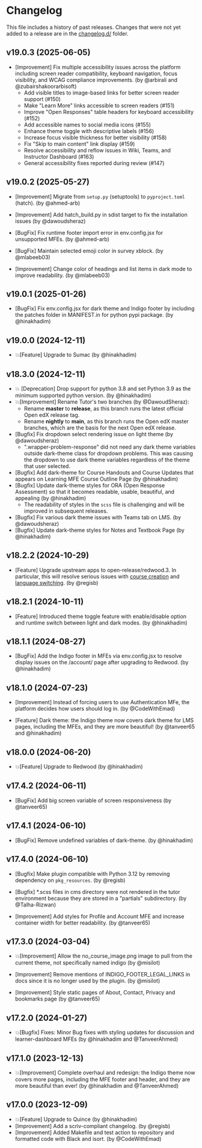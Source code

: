 # Changelog

This file includes a history of past releases. Changes that were not yet added to a release are in the [changelog.d/](./changelog.d) folder.

<!--
⚠️ DO NOT ADD YOUR CHANGES TO THIS FILE! (unless you want to modify existing changelog entries in this file)
Changelog entries are managed by scriv. After you have made some changes to this plugin, create a changelog entry with:

    scriv create

Edit and commit the newly-created file in changelog.d.

If you need to create a new release, create a separate commit just for that. It is important to respect these
instructions, because git commits are used to generate release notes:
  - Modify the version number in `__about__.py`.
  - Collect changelog entries with `scriv collect`
  - The title of the commit should be the same as the new version: "vX.Y.Z".
-->

<!-- scriv-insert-here -->

<a id='changelog-19.0.3'></a>
## v19.0.3 (2025-06-05)

- [Improvement] Fix multiple accessibility issues across the platform including screen reader compatibility, keyboard navigation, focus visibility, and WCAG compliance improvements. (by @arbirali and @zubairshakoorarbisoft)
  - Add visible titles to image-based links for better screen reader support (#150)
  - Make "Learn More" links accessible to screen readers (#151)
  - Improve "Open Responses" table headers for keyboard accessibility (#152)
  - Add accessible names to social media icons (#155)
  - Enhance theme toggle with descriptive labels (#156)
  - Increase focus visible thickness for better visibility (#158)
  - Fix "Skip to main content" link display (#159)
  - Resolve accessibility and reflow issues in Wiki, Teams, and Instructor Dashboard (#163)
  - General accessibility fixes reported during review (#147)

<a id='changelog-19.0.2'></a>
## v19.0.2 (2025-05-27)

- [Improvement] Migrate from `setup.py` (setuptools) to `pyproject.toml` (hatch). (by @ahmed-arb)

- [Improvement] Add hatch_build.py in sdist target to fix the installation issues (by @dawoudsheraz)

- [BugFix] Fix runtime footer import error in env.config.jsx for unsupported MFEs. (by @ahmed-arb)

 - [BugFix] Maintain selected emoji color in survey xblock. (by @mlabeeb03)

- [Improvement] Change color of headings and list items in dark mode to improve readability. (by @mlabeeb03)

<a id='changelog-19.0.1'></a>
## v19.0.1 (2025-01-26)

- [BugFix] Fix env.config.jsx for dark theme and Indigo footer by including the patches folder in MANIFEST.in for python pypi package. (by @hinakhadim)

<a id='changelog-19.0.0'></a>
## v19.0.0 (2024-12-11)

- 💥[Feature] Upgrade to Sumac (by @hinakhadim)

<a id='changelog-18.3.0'></a>
## v18.3.0 (2024-12-11)

- 💥 [Deprecation] Drop support for python 3.8 and set Python 3.9 as the minimum supported python version. (by @hinakhadim)
- 💥[Improvement] Rename Tutor's two branches (by @DawoudSheraz):
  * Rename **master** to **release**, as this branch runs the latest official Open edX release tag.
  * Rename **nightly** to **main**, as this branch runs the Open edX master branches, which are the basis for the next Open edX release.
- [Bugfix] Fix dropdown select rendering issue on light theme (by @dawoudsheraz)
    - ".wrapper-problem-response" did not need any dark theme variables outside dark-theme class for dropdown problems. This was causing the dropdown to use dark theme variables regardless of the theme that user selected.
- [Bugfix] Add dark-theme for Course Handouts and Course Updates that appears on Learning MFE Course Outline Page (by @hinakhadim)
- [Bugfix] Update dark-theme styles for ORA (Open Response Assessment) so that it becomes readable, usable, beautiful, and appealing (by @hinakhadim)
    - The readability of styles in the `scss` file is challenging and will be improved in subsequent releases.
- [Bugfix] Fix various dark theme issues with Teams tab on LMS. (by @dawoudsheraz)
- [Bugfix] Update dark-theme styles for Notes and Textbook Page (by @hinakhadim)

<a id='changelog-18.2.2'></a>
## v18.2.2 (2024-10-29)

- [Feature] Upgrade upstream apps to open-release/redwood.3. In particular, this will resolve serious issues with [course creation](https://github.com/openedx/frontend-app-authoring/issues/1199) and [language switching](https://github.com/openedx/frontend-app-account/issues/1052). (by @regisb)

<a id='changelog-18.2.1'></a>
## v18.2.1 (2024-10-11)

- [Feature] Introduced theme toggle feature with enable/disable option and runtime switch between light and dark modes. (by @hinakhadim)

<a id='changelog-18.1.1'></a>
## v18.1.1 (2024-08-27)

- [BugFix] Add the Indigo footer in MFEs via env.config.jsx to resolve display issues on the /account/ page after upgrading to Redwood. (by @hinakhadim)

<a id='changelog-18.1.0'></a>
## v18.1.0 (2024-07-23)

- [Improvement] Instead of forcing users to use Authentication MFe, the platform decides how users should log in. (by @CodeWithEmad)

- [Feature] Dark theme: the Indigo theme now covers dark theme for LMS pages, including the MFEs, and they are more beautiful!  (by @tanveer65 and @hinakhadim)

<a id='changelog-18.0.0'></a>
## v18.0.0 (2024-06-20)

- 💥[Feature] Upgrade to Redwood (by @hinakhadim)

<a id='changelog-17.4.2'></a>
## v17.4.2 (2024-06-11)

- [BugFix] Add big screen variable of screen responsiveness (by @tanveer65)

<a id='changelog-17.4.1'></a>
## v17.4.1 (2024-06-10)

- [BugFix] Remove undefined variables of dark-theme. (by @hinakhadim)

<a id='changelog-17.4.0'></a>
## v17.4.0 (2024-06-10)

- [Bugfix] Make plugin compatible with Python 3.12 by removing dependency on `pkg_resources`. (by @regisb)

- [Bugfix] *.scss files in cms directory were not rendered in the tutor environment because they are stored in a "partials" subdirectory. (by @Talha-Rizwan)

- [Improvement] Add styles for Profile and Account MFE and increase container width for better readability. (by @tanveer65)

<a id='changelog-17.3.0'></a>
## v17.3.0 (2024-03-04)

- 💥[Improvement] Allow the no_course_image.png image to pull from the current theme, not specifically named indigo (by @misilot)

- [Improvement] Remove mentions of INDIGO_FOOTER_LEGAL_LINKS in docs since it is no longer used by the plugin. (by @misilot)

- [Improvement] Style static pages of About, Contact, Privacy and bookmarks page (by @tanveer65)

<a id='changelog-17.2.0'></a>
## v17.2.0 (2024-01-27)

- 💥[Bugfix] Fixes: Minor Bug fixes with styling updates for discussion and learner-dashboard MFEs (by @hinakhadim and @TanveerAhmed)

<a id='changelog-17.1.0'></a>
## v17.1.0 (2023-12-13)

- 💥[Improvement] Complete overhaul and redesign: the Indigo theme now covers more pages, including the MFE footer and header, and they are more beautiful than ever! (by @hinakhadim and @TanveerAhmed)

<a id='changelog-17.0.0'></a>
## v17.0.0 (2023-12-09)

- 💥[Feature] Upgrade to Quince (by @hinakhadim)
- [Improvement] Add a scriv-compliant changelog. (by @regisb)
- [Improvement] Added Makefile and test action to repository and formatted code with Black and isort. (by @CodeWithEmad)


